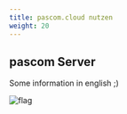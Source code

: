 ```yaml
---
title: pascom.cloud nutzen
weight: 20
---
```


## pascom Server

Some information in english ;)

![flag](flag.en.png)